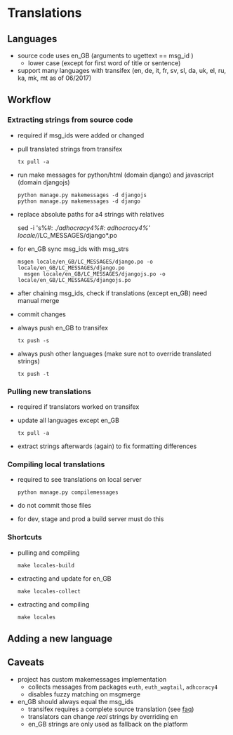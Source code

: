 # Translations

## Languages

  - source code uses en_GB (arguments to ugettext == msg_id )
     - lower case (except for first word of title or sentence)
  - support many languages with transifex (en, de, it, fr,
    sv, sl, da, uk, el, ru, ka, mk, mt as of 06/2017)

## Workflow

### Extracting strings from source code

  - required if msg_ids were added or changed
  - pull translated strings from transifex

        tx pull -a

  - run make messages for python/html (domain django)
    and javascript (domain djangojs)

        python manage.py makemessages -d djangojs
        python manage.py makemessages -d django

  - replace absolute paths for a4 strings with relatives

       sed -i 's%#: .*/adhocracy4%#: adhocracy4%' locale/*/LC_MESSAGES/django*.po

  - for en_GB sync msg_ids with msg_strs

        msgen locale/en_GB/LC_MESSAGES/django.po -o locale/en_GB/LC_MESSAGES/django.po
 	      msgen locale/en_GB/LC_MESSAGES/djangojs.po -o locale/en_GB/LC_MESSAGES/djangojs.po

  - after chaining msg_ids, check if translations (except en_GB) need manual merge
  - commit changes
  - always push en_GB to transifex

        tx push -s

  - always push other languages (make sure not to override translated strings)

        tx push -t


### Pulling new translations

  - required if translators worked on transifex
  - update all languages except en_GB

        tx pull -a

  - extract strings afterwards (again) to fix formatting differences

### Compiling local translations

   - required to see translations on local server

         python manage.py compilemessages

   - do not commit those files
   - for dev, stage and prod a build server must do this

### Shortcuts

   - pulling and compiling

         make locales-build

   - extracting and update for en_GB

         make locales-collect

   - extracting and compiling

         make locales


## Adding a new language




## Caveats

   - project has custom makemessages implementation
      - collects messages from packages `euth`, `euth_wagtail`, `adhcoracy4`
      - disables fuzzy matching on msgmerge
   - en_GB should always equal the msg_ids
      - transifex requires a complete source translation (see [faq](https://docs.transifex.com/faq/all))
      - translators can change *real* strings by overriding en
      - en_GB strings are only used as fallback on the platform
